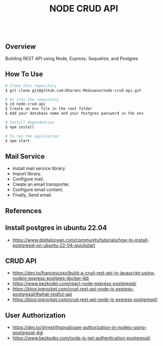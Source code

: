 <!--- md file preview shortcut key is shift + ctrl + V --->

<h1 align="center">
  <br>
  <p>NODE CRUD API</p>
  <br/>
</h1>

## Overview

Building REST API using Node, Express, Sequelize, and Postgres

## How To Use

```bash
# Clone this repository
$ git clone git@github.com:Dharani-Mediwave/node-crud-api.git

# Go into the repository
$ cd node-crud-api
$ Create an env file in the root folder
$ Add your database name and your Postgres password in the env

# Install dependencies
$ npm install

# To run the application
$ npm start

```

## Mail Service

- Install mail service library.
- Import library.
- Configure mail.
- Create an email transporter.
- Configure email content.
- Finally, Send email.

## References

## Install postgres in ubuntu 22.04

- https://www.digitalocean.com/community/tutorials/how-to-install-postgresql-on-ubuntu-22-04-quickstart

## CRUD API

- https://dev.to/francescoxx/build-a-crud-rest-api-in-javascript-using-nodejs-express-postgres-docker-jkb
- https://www.bezkoder.com/react-node-express-postgresql/
- https://blog.logrocket.com/crud-rest-api-node-js-express-postgresql/#what-restful-api
- https://blog.logrocket.com/crud-rest-api-node-js-express-postgresql/

## User Authorization

- https://dev.to/shreshthgoyal/user-authorization-in-nodejs-using-postgresql-4gl
- https://www.bezkoder.com/node-js-jwt-authentication-postgresql/
